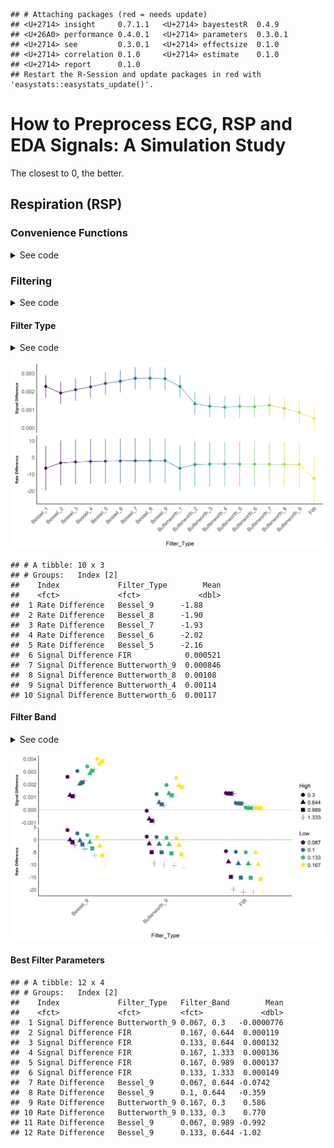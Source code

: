 
    ## # Attaching packages (red = needs update)
    ## <U+2714> insight     0.7.1.1   <U+2714> bayestestR  0.4.9  
    ## <U+26A0> performance 0.4.0.1   <U+2714> parameters  0.3.0.1
    ## <U+2714> see         0.3.0.1   <U+2714> effectsize  0.1.0  
    ## <U+2714> correlation 0.1.0     <U+2714> estimate    0.1.0  
    ## <U+2714> report      0.1.0     
    ## Restart the R-Session and update packages in red with 'easystats::easystats_update()'.

# How to Preprocess ECG, RSP and EDA Signals: A Simulation Study

The closest to 0, the better.

## Respiration (RSP)

### Convenience Functions

<details>

<summary>See code</summary>

<p>

``` r
plot_effectnoise <- function(df){
  
  geoms <- function(p){
    p + 
      geom_point2(size=2, alpha=0.1) +
      theme_modern() +
      scale_color_viridis_d(guide=FALSE)
  }
  
  # fig1 <- geoms(ggplot(df, aes(x = Noise_Frequency, y = Difference_Rate_Mean, color=Noise_Amplitude)))
  fig2 <- geoms(ggplot(df, aes(x = Noise_Amplitude, y = Difference_Rate_Mean, color=Noise_Frequency)))
  # fig3 <- geoms(ggplot(df, aes(x = Noise_Frequency, y = Difference_Cleaned_Mean, color=Noise_Amplitude)))
  fig4 <- geoms(ggplot(df, aes(x = Noise_Amplitude, y = Difference_Cleaned_Mean, color=Noise_Frequency)))
  
  # cowplot::plot_grid(fig1, fig2, fig3, fig4, nrow=2)
  cowplot::plot_grid(fig2, fig4)
}
```

</p>

</details>

### Filtering

<details>

<summary>See code</summary>

<p>

``` r
df <- read.csv("data_RSP_filtering.csv")

plot_effectnoise(df)
```

![](figures/unnamed-chunk-3-1.png)<!-- -->

</p>

</details>

#### Filter Type

<details>

<summary>See code</summary>

<p>

``` r
data <- select(df, Difference_Cleaned_Mean, Difference_Rate_Mean, Filter_Type)
m1 <- lm(Difference_Rate_Mean ~ Filter_Type, data=data[complete.cases(data),])
m2 <- lm(Difference_Cleaned_Mean ~ Filter_Type, data=data[complete.cases(data),])

table <- m1 %>% 
  estimate_means() %>% 
  mutate(Index = "Rate Difference") %>% 
  rbind(m2 %>% 
          estimate_means() %>% 
          mutate(Index = "Signal Difference")) %>% 
  mutate(Index = fct_relevel(Index, "Signal Difference", "Rate Difference"))

fig <- table %>% 
  filter(!is.na(Mean), Filter_Type!="None") %>% 
  ggplot(aes(x = Filter_Type, y = Mean, color=Filter_Type)) +
  geom_line(aes(group=1), position = position_dodge(width = 0.2)) +
  geom_pointrange(aes(ymin=CI_low, ymax=CI_high), position = position_dodge(width=0.2)) +
  # geom_hline(yintercept=0, linetype="dotted") +
  theme_modern() +
  ylab("Mean Difference") +
  scale_color_viridis_d(guide = FALSE) +
  theme(axis.text.x = element_text(angle = 45, hjust=1),
        axis.title.y = element_blank(),
        strip.placement = "outside") +
  facet_wrap(~Index, scales = "free_y", nrow = 2, strip.position = "left")
```

</p>

</details>

![](figures/unnamed-chunk-5-1.png)<!-- -->

    ## # A tibble: 10 x 3
    ## # Groups:   Index [2]
    ##    Index             Filter_Type        Mean
    ##    <fct>             <fct>             <dbl>
    ##  1 Rate Difference   Bessel_9      -1.88    
    ##  2 Rate Difference   Bessel_8      -1.90    
    ##  3 Rate Difference   Bessel_7      -1.93    
    ##  4 Rate Difference   Bessel_6      -2.02    
    ##  5 Rate Difference   Bessel_5      -2.16    
    ##  6 Signal Difference FIR            0.000521
    ##  7 Signal Difference Butterworth_9  0.000846
    ##  8 Signal Difference Butterworth_8  0.00108 
    ##  9 Signal Difference Butterworth_4  0.00114 
    ## 10 Signal Difference Butterworth_6  0.00117

#### Filter Band

<details>

<summary>See code</summary>

<p>

``` r
data <- df %>% 
  select(Difference_Cleaned_Mean, Difference_Rate_Mean, Filter_Type, Filter_Band) %>% 
  filter(Filter_Type %in% c("FIR", "Bessel_9", "Butterworth_9"))
m1 <- lm(Difference_Rate_Mean ~ Filter_Type * Filter_Band, data=data[complete.cases(data),])
m2 <- lm(Difference_Cleaned_Mean ~ Filter_Type * Filter_Band, data=data[complete.cases(data),])

table <- m1 %>% 
  estimate_means() %>% 
  mutate(Index = "Rate Difference") %>% 
  rbind(m2 %>% 
          estimate_means() %>% 
          mutate(Index = "Signal Difference")) %>% 
  mutate(Index = fct_relevel(Index, "Signal Difference", "Rate Difference")) %>%
  separate(Filter_Band, c("Low", "High"), ", ", remove=FALSE) 

fig <- table %>% 
  filter(!is.na(Mean), Filter_Type!="None") %>% 
  ggplot(aes(x = Filter_Type, y = Mean, color=Low, shape=High)) +
  # geom_pointrange(aes(ymin=CI_low, ymax=CI_high), position = position_dodge(width=0.3)) +
  geom_point(position = position_dodge(width=0.5), size=4) +
  # geom_line(aes(group=Filter_Band))  +
  geom_hline(aes(yintercept=0), linetype="dotted") +
  theme_modern() +
  ylab("Mean Difference") +
  scale_color_viridis_d() +
  theme(axis.text.x = element_text(angle = 45, hjust=1),
        axis.title.y = element_blank(),
        strip.placement = "outside") +
  facet_wrap(~Index, scales = "free_y", nrow = 2, strip.position = "left")
```

</p>

</details>

![](figures/unnamed-chunk-8-1.png)<!-- -->

#### Best Filter Parameters

    ## # A tibble: 12 x 4
    ## # Groups:   Index [2]
    ##    Index             Filter_Type   Filter_Band        Mean
    ##    <fct>             <fct>         <fct>             <dbl>
    ##  1 Signal Difference Butterworth_9 0.067, 0.3   -0.0000776
    ##  2 Signal Difference FIR           0.167, 0.644  0.000119 
    ##  3 Signal Difference FIR           0.133, 0.644  0.000132 
    ##  4 Signal Difference FIR           0.167, 1.333  0.000136 
    ##  5 Signal Difference FIR           0.167, 0.989  0.000137 
    ##  6 Signal Difference FIR           0.133, 1.333  0.000149 
    ##  7 Rate Difference   Bessel_9      0.067, 0.644 -0.0742   
    ##  8 Rate Difference   Bessel_9      0.1, 0.644   -0.359    
    ##  9 Rate Difference   Butterworth_9 0.167, 0.3    0.586    
    ## 10 Rate Difference   Butterworth_9 0.133, 0.3    0.770    
    ## 11 Rate Difference   Bessel_9      0.067, 0.989 -0.992    
    ## 12 Rate Difference   Bessel_9      0.133, 0.644 -1.02
